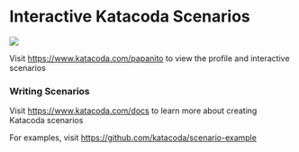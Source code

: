 # Interactive Katacoda Scenarios

[![](http://shields.katacoda.com/katacoda/papanito/count.svg)](https://www.katacoda.com/papanito "Get your profile on Katacoda.com")

Visit https://www.katacoda.com/papanito to view the profile and interactive scenarios

### Writing Scenarios
Visit https://www.katacoda.com/docs to learn more about creating Katacoda scenarios

For examples, visit https://github.com/katacoda/scenario-example
